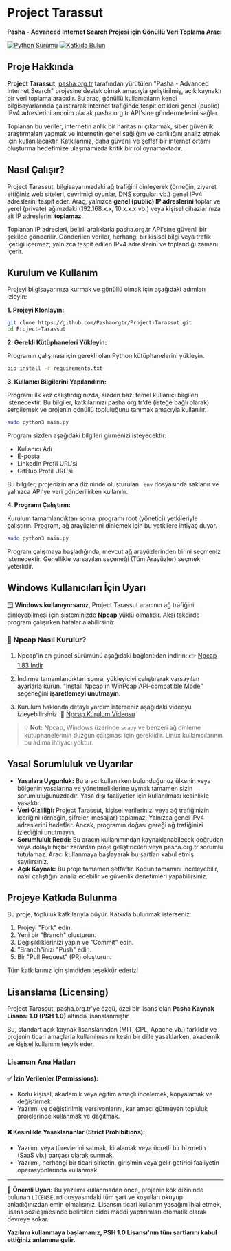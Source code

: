 # Project Tarassut

**Pasha - Advanced Internet Search Projesi için Gönüllü Veri Toplama Aracı**

[![Python Sürümü](https://img.shields.io/badge/python-3.x-blue.svg)](https://www.python.org/)
[![Katkıda Bulun](https://img.shields.io/badge/PRs-welcome-brightgreen.svg?style=flat-square)](http://makeapullrequest.com)

## Proje Hakkında

**Project Tarassut**, [pasha.org.tr](https://pasha.org.tr) tarafından yürütülen "Pasha - Advanced Internet Search" projesine destek olmak amacıyla geliştirilmiş, açık kaynaklı bir veri toplama aracıdır. Bu araç, gönüllü kullanıcıların kendi bilgisayarlarında çalıştırarak internet trafiğinde tespit ettikleri genel (public) IPv4 adreslerini anonim olarak pasha.org.tr API'sine göndermelerini sağlar.

Toplanan bu veriler, internetin anlık bir haritasını çıkarmak, siber güvenlik araştırmaları yapmak ve internetin genel sağlığını ve canlılığını analiz etmek için kullanılacaktır. Katkılarınız, daha güvenli ve şeffaf bir internet ortamı oluşturma hedefimize ulaşmamızda kritik bir rol oynamaktadır.

## Nasıl Çalışır?

Project Tarassut, bilgisayarınızdaki ağ trafiğini dinleyerek (örneğin, ziyaret ettiğiniz web siteleri, çevrimiçi oyunlar, DNS sorguları vb.) genel IPv4 adreslerini tespit eder. Araç, yalnızca **genel (public) IP adreslerini** toplar ve yerel (private) ağınızdaki (192.168.x.x, 10.x.x.x vb.) veya kişisel cihazlarınıza ait IP adreslerini **toplamaz**.

Toplanan IP adresleri, belirli aralıklarla pasha.org.tr API'sine güvenli bir şekilde gönderilir. Gönderilen veriler, herhangi bir kişisel bilgi veya trafik içeriği içermez; yalnızca tespit edilen IPv4 adreslerini ve toplandığı zamanı içerir.

## Kurulum ve Kullanım

Projeyi bilgisayarınıza kurmak ve gönüllü olmak için aşağıdaki adımları izleyin:

**1. Projeyi Klonlayın:**

```bash
git clone https://github.com/Pashaorgtr/Project-Tarassut.git
cd Project-Tarassut
```

**2. Gerekli Kütüphaneleri Yükleyin:**

Programın çalışması için gerekli olan Python kütüphanelerini yükleyin.

```bash
pip install -r requirements.txt
```

**3. Kullanıcı Bilgilerini Yapılandırın:**

Programı ilk kez çalıştırdığınızda, sizden bazı temel kullanıcı bilgileri istenecektir. Bu bilgiler, katkılarınızı pasha.org.tr'de (isteğe bağlı olarak) sergilemek ve projenin gönüllü topluluğunu tanımak amacıyla kullanılır.

```bash
sudo python3 main.py
```

Program sizden aşağıdaki bilgileri girmenizi isteyecektir:
*   Kullanıcı Adı
*   E-posta
*   LinkedIn Profil URL'si
*   GitHub Profil URL'si

Bu bilgiler, projenizin ana dizininde oluşturulan `.env` dosyasında saklanır ve yalnızca API'ye veri gönderilirken kullanılır.

**4. Programı Çalıştırın:**

Kurulum tamamlandıktan sonra, programı root (yönetici) yetkileriyle çalıştırın. Program, ağ arayüzlerini dinlemek için bu yetkilere ihtiyaç duyar.

```bash
sudo python3 main.py
```

Program çalışmaya başladığında, mevcut ağ arayüzlerinden birini seçmeniz istenecektir. Genellikle varsayılan seçeneği (Tüm Arayüzler) seçmek yeterlidir.

## Windows Kullanıcıları İçin Uyarı

🪟 **Windows kullanıyorsanız**, Project Tarassut aracının ağ trafiğini dinleyebilmesi için sisteminizde **Npcap** yüklü olmalıdır. Aksi takdirde program çalışırken hatalar alabilirsiniz.

### 🔧 Npcap Nasıl Kurulur?

1. Npcap'in en güncel sürümünü aşağıdaki bağlantıdan indirin:
   👉 [Npcap 1.83 İndir](https://npcap.com/dist/npcap-1.83.exe)

2. İndirme tamamlandıktan sonra, yükleyiciyi çalıştırarak varsayılan ayarlarla kurun. "Install Npcap in WinPcap API-compatible Mode" seçeneğini **işaretlemeyi unutmayın.**

3. Kurulum hakkında detaylı yardım isterseniz aşağıdaki videoyu izleyebilirsiniz:
   🎥 [Npcap Kurulum Videosu](https://www.youtube.com/watch?v=lOcf0BylnO4)

> 💡 **Not:** Npcap, Windows üzerinde `scapy` ve benzeri ağ dinleme kütüphanelerinin düzgün çalışması için gereklidir. Linux kullanıcılarının bu adıma ihtiyacı yoktur.

## Yasal Sorumluluk ve Uyarılar

*   **Yasalara Uygunluk:** Bu aracı kullanırken bulunduğunuz ülkenin veya bölgenin yasalarına ve yönetmeliklerine uymak tamamen sizin sorumluluğunuzdadır. Yasa dışı faaliyetler için kullanılması kesinlikle yasaktır.
*   **Veri Gizliliği:** Project Tarassut, kişisel verilerinizi veya ağ trafiğinizin içeriğini (örneğin, şifreler, mesajlar) toplamaz. Yalnızca genel IPv4 adreslerini hedefler. Ancak, programın doğası gereği ağ trafiğinizi izlediğini unutmayın.
*   **Sorumluluk Reddi:** Bu aracın kullanımından kaynaklanabilecek doğrudan veya dolaylı hiçbir zarardan proje geliştiricileri veya pasha.org.tr sorumlu tutulamaz. Aracı kullanmaya başlayarak bu şartları kabul etmiş sayılırsınız.
*   **Açık Kaynak:** Bu proje tamamen şeffaftır. Kodun tamamını inceleyebilir, nasıl çalıştığını analiz edebilir ve güvenlik denetimleri yapabilirsiniz.

## Projeye Katkıda Bulunma

Bu proje, topluluk katkılarıyla büyür. Katkıda bulunmak isterseniz:

1.  Projeyi "Fork" edin.
2.  Yeni bir "Branch" oluşturun.
3.  Değişikliklerinizi yapın ve "Commit" edin.
4.  "Branch"inizi "Push" edin.
5.  Bir "Pull Request" (PR) oluşturun.

Tüm katkılarınız için şimdiden teşekkür ederiz!

## Lisanslama (Licensing)

Project Tarassut, pasha.org.tr'ye özgü, özel bir lisans olan **Pasha Kaynak Lisansı 1.0 (PSH 1.0)** altında lisanslanmıştır.

Bu, standart açık kaynak lisanslarından (MIT, GPL, Apache vb.) farklıdır ve projenin ticari amaçlarla kullanılmasını kesin bir dille yasaklarken, akademik ve kişisel kullanımı teşvik eder.

### Lisansın Ana Hatları

#### ✅ İzin Verilenler (Permissions):
*   Kodu kişisel, akademik veya eğitim amaçlı incelemek, kopyalamak ve değiştirmek.
*   Yazılımı ve değiştirilmiş versiyonlarını, kar amacı gütmeyen topluluk projelerinde kullanmak ve dağıtmak.

#### ❌ Kesinlikle Yasaklananlar (Strict Prohibitions):
*   Yazılımı veya türevlerini satmak, kiralamak veya ücretli bir hizmetin (SaaS vb.) parçası olarak sunmak.
*   Yazılımı, herhangi bir ticari şirketin, girişimin veya gelir getirici faaliyetin operasyonlarında kullanmak.

---

📜 **Önemli Uyarı:** Bu yazılımı kullanmadan önce, projenin kök dizininde bulunan `LICENSE.md` dosyasındaki tüm şart ve koşulları okuyup anladığınızdan emin olmalısınız. Lisansın ticari kullanım yasağını ihlal etmek, lisans sözleşmesinde belirtilen ciddi maddi yaptırımları otomatik olarak devreye sokar.

**Yazılımı kullanmaya başlamanız, PSH 1.0 Lisansı'nın tüm şartlarını kabul ettiğiniz anlamına gelir.**

